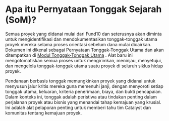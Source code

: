 # **Apa itu Pernyataan Tonggak Sejarah (SoM)?**

Semua proyek yang didanai mulai dari Fund10 dan seterusnya akan diminta untuk mengidentifikasi dan mendokumentasikan tonggak-tonggak utama proyek mereka selama proses orientasi sebelum dana mulai dicairkan. Dokumen ini dikenal sebagai Pernyataan Tonggak-Tonggak Utama dan akan ditempatkan di [Modul Tonggak-Tonggak Utama](https://milestones.projectcatalyst.io/) . Alat baru ini mengotomatiskan semua proses untuk mengirimkan, meninjau, menyetujui, dan mengelola tonggak-tonggak utama suatu proyek di seluruh siklus hidup proyek.

Pendanaan berbasis tonggak memungkinkan proyek yang didanai untuk menyusun jalur kritis mereka guna memenuhi janji, dengan menyoroti setiap tonggak utama, keluaran, kriteria penerimaan, biaya, dan bukti pencapaian. Dalam konteks ini, tonggak adalah peristiwa atau tindakan penting dalam perjalanan proyek atau bisnis yang menandai tahap kemajuan yang krusial. Ini adalah alat pelaporan penting untuk memberi tahu tim Catalyst dan komunitas tentang kemajuan proyek.
